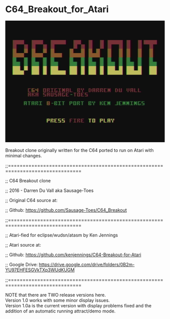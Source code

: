# C64_Breakout_for_Atari

[![BreakoutTitleScreen](https://github.com/kenjennings/C64-Breakout-for-Atari/blob/master/BreakoutTitleScreen.png)](#features)

Breakout clone originally written for the C64 ported to run on Atari with minimal changes.

;;===============================================================================

;; C64 Breakout clone

;; 2016 - Darren Du Vall aka Sausage-Toes

;; Original C64 source at: 

;; Github: https://github.com/Sausage-Toes/C64_Breakout

;;===============================================================================

;; Atari-fied for eclipse/wudsn/atasm by Ken Jennings

;; Atari source at:

;; Github: https://github.com/kenjennings/C64-Breakout-for-Atari

;; Google Drive: https://drive.google.com/drive/folders/0B2m-YU97EHFESGVkTXp3WUdKUGM

;;===============================================================================

NOTE that there are TWO release versions here.  
Version 1.0 works with some minor display issues.  
Version 1.0a is the current version with display problems fixed and the addition of an automatic running attract/demo mode. 
